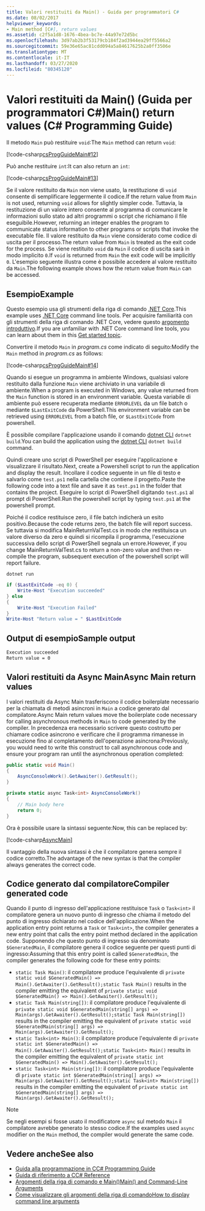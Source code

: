 ```yaml
---
title: Valori restituiti da Main() - Guida per programmatori C#
ms.date: 08/02/2017
helpviewer_keywords:
- Main method [C#], return values
ms.assetid: c2f5a1d8-1676-4bea-bc7e-44a97e72d5bc
ms.openlocfilehash: 3d97ab2b3f53179cb184f2ad3944ea29ff5566a2
ms.sourcegitcommit: 59e36e65ac81cdd094a5a84617625b2a0ff3506e
ms.translationtype: MT
ms.contentlocale: it-IT
ms.lasthandoff: 03/27/2020
ms.locfileid: "80345120"
---
```

# <a name="main-return-values-c-programming-guide"></a><span data-ttu-id="09475-102">Valori restituiti da Main() (Guida per programmatori C#)</span><span class="sxs-lookup"><span data-stu-id="09475-102">Main() return values (C# Programming Guide)</span></span>

<span data-ttu-id="09475-103">Il metodo `Main` può restituire `void`:</span><span class="sxs-lookup"><span data-stu-id="09475-103">The `Main` method can return `void`:</span></span>

 [!code-csharp[csProgGuideMain#12](~/samples/snippets/csharp/VS_Snippets_VBCSharp/csProgGuideMain/CS/Class3.cs#12)]

<span data-ttu-id="09475-104">Può anche restituire `int`:</span><span class="sxs-lookup"><span data-stu-id="09475-104">It can also return an `int`:</span></span>

 [!code-csharp[csProgGuideMain#13](~/samples/snippets/csharp/VS_Snippets_VBCSharp/csProgGuideMain/CS/Class3.cs#13)]

<span data-ttu-id="09475-105">Se il valore restituito da `Main` non viene usato, la restituzione di `void` consente di semplificare leggermente il codice.</span><span class="sxs-lookup"><span data-stu-id="09475-105">If the return value from `Main` is not used, returning `void` allows for slightly simpler code.</span></span> <span data-ttu-id="09475-106">Tuttavia, la restituzione di un valore intero consente al programma di comunicare le informazioni sullo stato ad altri programmi o script che richiamano il file eseguibile.</span><span class="sxs-lookup"><span data-stu-id="09475-106">However, returning an integer enables the program to communicate status information to other programs or scripts that invoke the executable file.</span></span> <span data-ttu-id="09475-107">Il valore restituito da `Main` viene considerato come codice di uscita per il processo.</span><span class="sxs-lookup"><span data-stu-id="09475-107">The return value from `Main` is treated as the exit code for the process.</span></span> <span data-ttu-id="09475-108">Se viene restituito `void` da `Main` il codice di uscita sarà in modo implicito `0`.</span><span class="sxs-lookup"><span data-stu-id="09475-108">If `void` is returned from `Main` the exit code will be implicitly `0`.</span></span> <span data-ttu-id="09475-109">L'esempio seguente illustra come è possibile accedere al valore restituito da `Main`.</span><span class="sxs-lookup"><span data-stu-id="09475-109">The following example shows how the return value from `Main` can be accessed.</span></span>

## <a name="example"></a><span data-ttu-id="09475-110">Esempio</span><span class="sxs-lookup"><span data-stu-id="09475-110">Example</span></span>

<span data-ttu-id="09475-111">Questo esempio usa gli strumenti della riga di comando [.NET Core](../../../core/index.yml).</span><span class="sxs-lookup"><span data-stu-id="09475-111">This example uses [.NET Core](../../../core/index.yml) command line tools.</span></span> <span data-ttu-id="09475-112">Per acquisire familiarità con gli strumenti della riga di comando .NET Core, vedere questo [argomento introduttivo](../../../core/tutorials/cli-create-console-app.md).</span><span class="sxs-lookup"><span data-stu-id="09475-112">If you are unfamiliar with .NET Core command line tools, you can learn about them in this [Get started topic](../../../core/tutorials/cli-create-console-app.md).</span></span>

<span data-ttu-id="09475-113">Convertire il metodo `Main` in *program.cs* come indicato di seguito:</span><span class="sxs-lookup"><span data-stu-id="09475-113">Modify the `Main` method in *program.cs* as follows:</span></span>

 [!code-csharp[csProgGuideMain#14](~/samples/snippets/csharp/VS_Snippets_VBCSharp/csProgGuideMain/CS/Class3.cs#14)]

<span data-ttu-id="09475-114">Quando si esegue un programma in ambiente Windows, qualsiasi valore restituito dalla funzione `Main` viene archiviato in una variabile di ambiente.</span><span class="sxs-lookup"><span data-stu-id="09475-114">When a program is executed in Windows, any value returned from the `Main` function is stored in an environment variable.</span></span> <span data-ttu-id="09475-115">Questa variabile di ambiente può essere recuperata mediante `ERRORLEVEL` da un file batch o mediante `$LastExitCode` da PowerShell.</span><span class="sxs-lookup"><span data-stu-id="09475-115">This environment variable can be retrieved using `ERRORLEVEL` from a batch file, or `$LastExitCode` from powershell.</span></span>

<span data-ttu-id="09475-116">È possibile compilare l'applicazione usando il comando [dotnet CLI](../../../core/tools/dotnet.md) `dotnet build`.</span><span class="sxs-lookup"><span data-stu-id="09475-116">You can build the application using the [dotnet CLI](../../../core/tools/dotnet.md) `dotnet build` command.</span></span>

<span data-ttu-id="09475-117">Quindi creare uno script di PowerShell per eseguire l'applicazione e visualizzare il risultato.</span><span class="sxs-lookup"><span data-stu-id="09475-117">Next, create a Powershell script to run the application and display the result.</span></span> <span data-ttu-id="09475-118">Incollare il codice seguente in un file di testo e salvarlo come `test.ps1` nella cartella che contiene il progetto.</span><span class="sxs-lookup"><span data-stu-id="09475-118">Paste the following code into a text file and save it as `test.ps1` in the folder that contains the project.</span></span> <span data-ttu-id="09475-119">Eseguire lo script di PowerShell digitando `test.ps1` al prompt di PowerShell.</span><span class="sxs-lookup"><span data-stu-id="09475-119">Run the powershell script by typing `test.ps1` at the powershell prompt.</span></span>

<span data-ttu-id="09475-120">Poiché il codice restituisce zero, il file batch indicherà un esito positivo.</span><span class="sxs-lookup"><span data-stu-id="09475-120">Because the code returns zero, the batch file will report success.</span></span> <span data-ttu-id="09475-121">Se tuttavia si modifica MainReturnValTest.cs in modo che restituisca un valore diverso da zero e quindi si ricompila il programma, l'esecuzione successiva dello script di PowerShell segnala un errore.</span><span class="sxs-lookup"><span data-stu-id="09475-121">However, if you change MainReturnValTest.cs to return a non-zero value and then re-compile the program, subsequent execution of the powershell script will report failure.</span></span>

```dotnetcli
dotnet run
```

```powershell
if ($LastExitCode -eq 0) {
    Write-Host "Execution succeeded"
} else
{
    Write-Host "Execution Failed"
}
Write-Host "Return value = " $LastExitCode
```

## <a name="sample-output"></a><span data-ttu-id="09475-122">Output di esempio</span><span class="sxs-lookup"><span data-stu-id="09475-122">Sample output</span></span>

```txt
Execution succeeded
Return value = 0
```

## <a name="async-main-return-values"></a><span data-ttu-id="09475-123">Valori restituiti da Async Main</span><span class="sxs-lookup"><span data-stu-id="09475-123">Async Main return values</span></span>

<span data-ttu-id="09475-124">I valori restituiti da Async Main trasferiscono il codice boilerplate necessario per la chiamata di metodi asincroni in `Main` a codice generato dal compilatore.</span><span class="sxs-lookup"><span data-stu-id="09475-124">Async Main return values move the boilerplate code necessary for calling asynchronous methods in `Main` to code generated by the compiler.</span></span> <span data-ttu-id="09475-125">In precedenza era necessario scrivere questo costrutto per chiamare codice asincrono e verificare che il programma rimanesse in esecuzione fino al completamento dell'operazione asincrona:</span><span class="sxs-lookup"><span data-stu-id="09475-125">Previously, you would need to write this construct to call asynchronous code and ensure your program ran until the asynchronous operation completed:</span></span>

```csharp
public static void Main()
{
    AsyncConsoleWork().GetAwaiter().GetResult();
}

private static async Task<int> AsyncConsoleWork()
{
    // Main body here
    return 0;
}
```

<span data-ttu-id="09475-126">Ora è possibile usare la sintassi seguente:</span><span class="sxs-lookup"><span data-stu-id="09475-126">Now, this can be replaced by:</span></span>

[!code-csharp[AsyncMain](../../../../samples/snippets/csharp/main-arguments/program.cs#AsyncMain)]

<span data-ttu-id="09475-127">Il vantaggio della nuova sintassi è che il compilatore genera sempre il codice corretto.</span><span class="sxs-lookup"><span data-stu-id="09475-127">The advantage of the new syntax is that the compiler always generates the correct code.</span></span>

## <a name="compiler-generated-code"></a><span data-ttu-id="09475-128">Codice generato dal compilatore</span><span class="sxs-lookup"><span data-stu-id="09475-128">Compiler generated code</span></span>

<span data-ttu-id="09475-129">Quando il punto di ingresso dell'applicazione restituisce `Task` o `Task<int>` il compilatore genera un nuovo punto di ingresso che chiama il metodo del punto di ingresso dichiarato nel codice dell'applicazione.</span><span class="sxs-lookup"><span data-stu-id="09475-129">When the application entry point returns a `Task` or `Task<int>`, the compiler generates a new entry point that calls the entry point method declared in the application code.</span></span> <span data-ttu-id="09475-130">Supponendo che questo punto di ingresso sia denominato `$GeneratedMain`, il compilatore genera il codice seguente per questi punti di ingresso:</span><span class="sxs-lookup"><span data-stu-id="09475-130">Assuming that this entry point is called `$GeneratedMain`, the compiler generates the following code for these entry points:</span></span>

- <span data-ttu-id="09475-131">`static Task Main()`: il compilatore produce l'equivalente di `private static void $GeneratedMain() => Main().GetAwaiter().GetResult();`</span><span class="sxs-lookup"><span data-stu-id="09475-131">`static Task Main()` results in the compiler emitting the equivalent of `private static void $GeneratedMain() => Main().GetAwaiter().GetResult();`</span></span>
- <span data-ttu-id="09475-132">`static Task Main(string[])`: il compilatore produce l'equivalente di `private static void $GeneratedMain(string[] args) => Main(args).GetAwaiter().GetResult();`</span><span class="sxs-lookup"><span data-stu-id="09475-132">`static Task Main(string[])` results in the compiler emitting the equivalent of `private static void $GeneratedMain(string[] args) => Main(args).GetAwaiter().GetResult();`</span></span>
- <span data-ttu-id="09475-133">`static Task<int> Main()`: il compilatore produce l'equivalente di `private static int $GeneratedMain() => Main().GetAwaiter().GetResult();`</span><span class="sxs-lookup"><span data-stu-id="09475-133">`static Task<int> Main()` results in the compiler emitting the equivalent of `private static int $GeneratedMain() => Main().GetAwaiter().GetResult();`</span></span>
- <span data-ttu-id="09475-134">`static Task<int> Main(string[])`: il compilatore produce l'equivalente di `private static int $GeneratedMain(string[] args) => Main(args).GetAwaiter().GetResult();`</span><span class="sxs-lookup"><span data-stu-id="09475-134">`static Task<int> Main(string[])` results in the compiler emitting the equivalent of `private static int $GeneratedMain(string[] args) => Main(args).GetAwaiter().GetResult();`</span></span>

> [!NOTE]
><span data-ttu-id="09475-135">Se negli esempi si fosse usato il modificatore `async` sul metodo `Main` il compilatore avrebbe generato lo stesso codice.</span><span class="sxs-lookup"><span data-stu-id="09475-135">If the examples used `async` modifier on the `Main` method, the compiler would generate the same code.</span></span>

## <a name="see-also"></a><span data-ttu-id="09475-136">Vedere anche</span><span class="sxs-lookup"><span data-stu-id="09475-136">See also</span></span>

- [<span data-ttu-id="09475-137">Guida alla programmazione in C</span><span class="sxs-lookup"><span data-stu-id="09475-137">C# Programming Guide</span></span>](../index.md)
- [<span data-ttu-id="09475-138">Guida di riferimento a C</span><span class="sxs-lookup"><span data-stu-id="09475-138">C# Reference</span></span>](../index.md)
- [<span data-ttu-id="09475-139">Argomenti della riga di comando e Main()</span><span class="sxs-lookup"><span data-stu-id="09475-139">Main() and Command-Line Arguments</span></span>](index.md)
- [<span data-ttu-id="09475-140">Come visualizzare gli argomenti della riga di comando</span><span class="sxs-lookup"><span data-stu-id="09475-140">How to display command line arguments</span></span>](./how-to-display-command-line-arguments.md)
